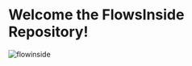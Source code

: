 # Welcome the FlowsInside Repository!

![flowinside](https://github.com/user-attachments/assets/f4bebed2-2a9c-4a49-8748-034ff456319b)
